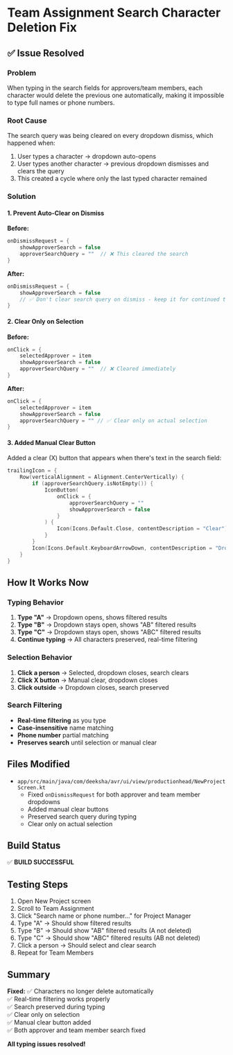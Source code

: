 # Team Assignment Search Character Deletion Fix

## ✅ Issue Resolved

### Problem
When typing in the search fields for approvers/team members, each character would delete the previous one automatically, making it impossible to type full names or phone numbers.

### Root Cause
The search query was being cleared on every dropdown dismiss, which happened when:
1. User types a character → dropdown auto-opens
2. User types another character → previous dropdown dismisses and clears the query
3. This created a cycle where only the last typed character remained

### Solution

#### 1. Prevent Auto-Clear on Dismiss
**Before:**
```kotlin
onDismissRequest = { 
    showApproverSearch = false
    approverSearchQuery = ""  // ❌ This cleared the search
}
```

**After:**
```kotlin
onDismissRequest = { 
    showApproverSearch = false
    // ✅ Don't clear search query on dismiss - keep it for continued typing
}
```

#### 2. Clear Only on Selection
**Before:**
```kotlin
onClick = {
    selectedApprover = item
    showApproverSearch = false
    approverSearchQuery = ""  // ❌ Cleared immediately
}
```

**After:**
```kotlin
onClick = {
    selectedApprover = item
    showApproverSearch = false
    approverSearchQuery = "" // ✅ Clear only on actual selection
}
```

#### 3. Added Manual Clear Button
Added a clear (X) button that appears when there's text in the search field:

```kotlin
trailingIcon = {
    Row(verticalAlignment = Alignment.CenterVertically) {
        if (approverSearchQuery.isNotEmpty()) {
            IconButton(
                onClick = { 
                    approverSearchQuery = ""
                    showApproverSearch = false
                }
            ) {
                Icon(Icons.Default.Close, contentDescription = "Clear")
            }
        }
        Icon(Icons.Default.KeyboardArrowDown, contentDescription = "Dropdown")
    }
}
```

## How It Works Now

### Typing Behavior
1. **Type "A"** → Dropdown opens, shows filtered results
2. **Type "B"** → Dropdown stays open, shows "AB" filtered results
3. **Type "C"** → Dropdown stays open, shows "ABC" filtered results
4. **Continue typing** → All characters preserved, real-time filtering

### Selection Behavior
1. **Click a person** → Selected, dropdown closes, search clears
2. **Click X button** → Manual clear, dropdown closes
3. **Click outside** → Dropdown closes, search preserved

### Search Filtering
- **Real-time filtering** as you type
- **Case-insensitive** name matching
- **Phone number** partial matching
- **Preserves search** until selection or manual clear

## Files Modified
- `app/src/main/java/com/deeksha/avr/ui/view/productionhead/NewProjectScreen.kt`
  - Fixed `onDismissRequest` for both approver and team member dropdowns
  - Added manual clear buttons
  - Preserved search query during typing
  - Clear only on actual selection

## Build Status
✅ **BUILD SUCCESSFUL**

## Testing Steps

1. Open New Project screen
2. Scroll to Team Assignment
3. Click "Search name or phone number..." for Project Manager
4. Type "A" → Should show filtered results
5. Type "B" → Should show "AB" filtered results (A not deleted)
6. Type "C" → Should show "ABC" filtered results (AB not deleted)
7. Click a person → Should select and clear search
8. Repeat for Team Members

## Summary

**Fixed:**
✅ Characters no longer delete automatically  
✅ Real-time filtering works properly  
✅ Search preserved during typing  
✅ Clear only on selection  
✅ Manual clear button added  
✅ Both approver and team member search fixed  

**All typing issues resolved!**

